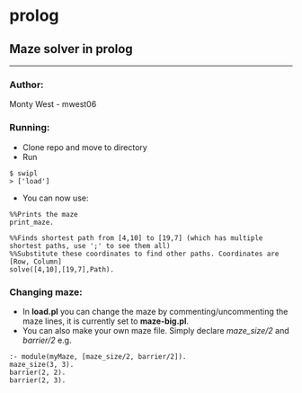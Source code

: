# prolog
## Maze solver in prolog

---------------------

### Author:
Monty West - mwest06

### Running:
- Clone repo and move to directory
- Run
```
$ swipl
> ['load']
```
- You can now use:
```
%%Prints the maze
print_maze.

%%Finds shortest path from [4,10] to [19,7] (which has multiple shortest paths, use ';' to see them all)
%%Substitute these coordinates to find other paths. Coordinates are [Row, Column]
solve([4,10],[19,7],Path). 
```

### Changing maze:
- In **load.pl** you can change the maze by commenting/uncommenting the maze lines, it is currently set to **maze-big.pl**.
- You can also make your own maze file. Simply declare *maze_size/2* and *barrier/2* e.g.
```
:- module(myMaze, [maze_size/2, barrier/2]).
maze_size(3, 3).
barrier(2, 2).
barrier(2, 3).
```